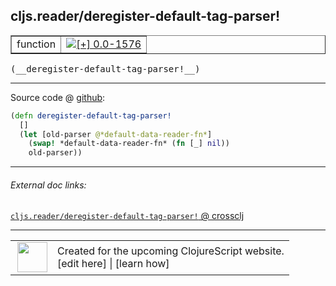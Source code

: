 ## cljs.reader/deregister-default-tag-parser!



 <table border="1">
<tr>
<td>function</td>
<td><a href="https://github.com/cljsinfo/cljs-api-docs/tree/0.0-1576"><img valign="middle" alt="[+] 0.0-1576" title="Added in 0.0-1576" src="https://img.shields.io/badge/+-0.0--1576-lightgrey.svg"></a> </td>
</tr>
</table>


 <samp>
(__deregister-default-tag-parser!__)<br>
</samp>

---







Source code @ [github](https://github.com/clojure/clojurescript/blob/r1.7.189/src/main/cljs/cljs/reader.cljs#L626-L630):

```clj
(defn deregister-default-tag-parser!
  []
  (let [old-parser @*default-data-reader-fn*]
    (swap! *default-data-reader-fn* (fn [_] nil))
    old-parser))
```

<!--
Repo - tag - source tree - lines:

 <pre>
clojurescript @ r1.7.189
└── src
    └── main
        └── cljs
            └── cljs
                └── <ins>[reader.cljs:626-630](https://github.com/clojure/clojurescript/blob/r1.7.189/src/main/cljs/cljs/reader.cljs#L626-L630)</ins>
</pre>

-->

---



###### External doc links:

[`cljs.reader/deregister-default-tag-parser!` @ crossclj](http://crossclj.info/fun/cljs.reader.cljs/deregister-default-tag-parser%21.html)<br>

---

 <table>
<tr><td>
<img valign="middle" align="right" width="48px" src="http://i.imgur.com/Hi20huC.png">
</td><td>
Created for the upcoming ClojureScript website.<br>
[edit here] | [learn how]
</td></tr></table>

[edit here]:https://github.com/cljsinfo/cljs-api-docs/blob/master/cljsdoc/cljs.reader/deregister-default-tag-parserBANG.cljsdoc
[learn how]:https://github.com/cljsinfo/cljs-api-docs/wiki/cljsdoc-files

<!--

This information was too distracting to show to readers, but I'll leave it
commented here since it is helpful to:

- pretty-print the data used to generate this document
- and show how to retrieve that data



The API data for this symbol:

```clj
{:ns "cljs.reader",
 :name "deregister-default-tag-parser!",
 :type "function",
 :signature ["[]"],
 :source {:code "(defn deregister-default-tag-parser!\n  []\n  (let [old-parser @*default-data-reader-fn*]\n    (swap! *default-data-reader-fn* (fn [_] nil))\n    old-parser))",
          :title "Source code",
          :repo "clojurescript",
          :tag "r1.7.189",
          :filename "src/main/cljs/cljs/reader.cljs",
          :lines [626 630]},
 :full-name "cljs.reader/deregister-default-tag-parser!",
 :full-name-encode "cljs.reader/deregister-default-tag-parserBANG",
 :history [["+" "0.0-1576"]]}

```

Retrieve the API data for this symbol:

```clj
;; from Clojure REPL
(require '[clojure.edn :as edn])
(-> (slurp "https://raw.githubusercontent.com/cljsinfo/cljs-api-docs/catalog/cljs-api.edn")
    (edn/read-string)
    (get-in [:symbols "cljs.reader/deregister-default-tag-parser!"]))
```

-->
